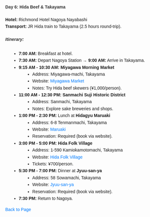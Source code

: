 <!DOCTYPE html>
<html>
<head>
    <title>Day 6</title>
    <style>
        body {
            font-family: Arial, sans-serif;
            line-height: 1.6;
            margin: 20px;
        }
        h4, h5 {
            color: #333;
        }
        ul {
            list-style-type: disc;
            margin-left: 20px;
        }
        a {
            color: #007BFF;
            text-decoration: none;
        }
        a:hover {
            text-decoration: underline;
        }
    </style>
</head>
<body>
    <div>
        <h4><strong>Day 6: Hida Beef & Takayama</strong></h4>
        <p><strong>Hotel:</strong> Richmond Hotel Nagoya Nayabashi<br>
        <strong>Transport:</strong> JR Hida train to Takayama (2.5 hours round-trip).</p>
        <h5>Itinerary:</h5>
        <ul>
            <li><strong>7:00 AM:</strong> Breakfast at hotel.</li>      
            <li><strong>7:30 AM:</strong> Depart Nagoya Station → <strong>9:00 AM:</strong> Arrive in Takayama.</li>
            <li><strong>9:15 AM - 10:30 AM:</strong> <strong>Miyagawa Morning Market</strong>
                <ul>
                    <li>Address: Miyagawa-machi, Takayama</li>
                    <li>Website: <a href="https://www.hida.jp/english/">Miyagawa Market</a></li>
                    <li>Notes: Try Hida beef skewers (¥1,000/person).</li>
                </ul>
            </li>
            <li><strong>11:00 AM - 12:30 PM:</strong> <strong>Sanmachi Suji Historic District</strong>
                <ul>
                    <li>Address: Sanmachi, Takayama</li>
                    <li>Notes: Explore sake breweries and shops.</li>
                </ul>
            </li>
            <li><strong>1:00 PM - 2:30 PM:</strong> Lunch at <strong>Hidagyu Maruaki</strong>
                <ul>
                    <li>Address: 6-8 Tenmanmachi, Takayama</li>
                    <li>Website: <a href="https://hidagyu-maruaki.com/en/">Maruaki</a></li>
                    <li>Reservation: Required (book via website).</li>
                </ul>
            </li>
            <li><strong>3:00 PM - 5:00 PM:</strong> <strong>Hida Folk Village</strong>
                <ul>
                    <li>Address: 1-590 Kamiokamotomachi, Takayama</li>
                    <li>Website: <a href="https://www.hidanosato.co.jp/english/">Hida Folk Village</a></li>
                    <li>Tickets: ¥700/person.</li>
                </ul>
            </li>
            <li><strong>5:30 PM - 7:00 PM:</strong> Dinner at <strong>Jyuu-san-ya</strong>
                <ul>
                    <li>Address: 58 Sowamachi, Takayama</li>
                    <li>Website: <a href="https://www.jyuu-sanya.com/">Jyuu-san-ya</a></li>
                    <li>Reservation: Required (book via website).</li>
                </ul>
            </li>
            <li><strong>7:30 PM:</strong> Return to Nagoya.</li>
        </ul>
        <p><a href="https://inducedcandle172.github.io/inducedcandle172">Back to Page</a